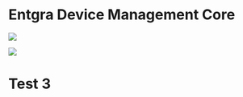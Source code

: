 # Entgra Device Management Core

<a href='https://opensource.org/licenses/Apache-2.0'><img src='https://img.shields.io/badge/License-Apache%202.0-blue.svg'></a><br/>

<a href='#'><img src="https://builder.entgra.net/buildStatus/icon?job=device-mgt-core"></a>

<h1>Test 3</h1>
